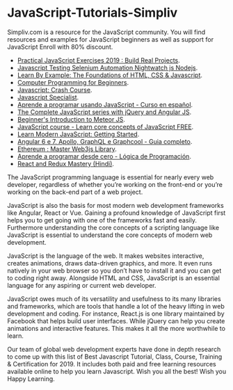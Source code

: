 # JavaScript-Tutorials-Simpliv

Simpliv.com is a resource for the JavaScript community. You will find resources and examples for JavaScript beginners as well as support for JavaScript Enroll with 80% discount.


- [Practical JavaScript Exercises 2019 : Build Real Projects](https://www.simpliv.com/javascript/practical-javascript-exercises-2019-build-real-projects).
- [Javascript Testing Selenium Automation Nightwatch js Nodejs](https://www.simpliv.com/javascript/javascript-testing-selenium-automation-nightwatch-js-nodejs).
- [Learn By Example: The Foundations of HTML, CSS & Javascript](https://www.simpliv.com/javascript/learn-by-example-the-foundations-of-html-css-javascript).
- [Computer Programming for Beginners](https://www.simpliv.com/javascript/computer-programming-for-beginners).
- [Javascript: Crash Course](https://www.simpliv.com/javascript/javascript-crash-course).
- [Javascript Specialist](https://www.simpliv.com/javascript/javascript-specialist).
- [Aprende a programar usando JavaScript - Curso en español](https://www.simpliv.com/javascript/aprende-a-programar-usando-javascript-curso-en-espanol).
- [The Complete JavaScript series with jQuery and Angular JS](https://www.simpliv.com/javascript/the-complete-javascript-series-with-jquery-and-angular-js).
- [Beginner's Introduction to Meteor JS](https://www.simpliv.com/javascript/beginners-introduction-to-meteor-js).
- [JavaScript course - Learn core concepts of JavaScript FREE](https://www.simpliv.com/javascript/javascript-course-learn-core-concepts-of-javascript).
- [Learn Modern JavaScript: Getting Started](https://www.simpliv.com/javascript/learn-modern-javascript-getting-started).
- [Angular 6 e 7, Apollo, GraphQL e Graphcool - Guia completo](https://www.simpliv.com/javascript/angular-6-e-7-apollo-graphql-e-graphcool-guia-completo).
- [Ethereum : Master Web3js Library](https://www.simpliv.com/javascript/ethereum-master-web3js-library).
- [Aprende a programar desde cero - Lógica de Programación](https://www.simpliv.com/javascript/aprende-a-programar-desde-cero-logica-de-programacion).
- [React and Redux Mastery (Hindi)](https://www.simpliv.com/javascript/react-and-redux-mastery-hindi).


The JavaScript programming language is essential for nearly every web developer, regardless of whether you’re working on the front-end or you’re working on the back-end part of a web project.

JavaScript is also the basis for most modern web development frameworks like Angular, React or Vue. Gaining a profound knowledge of JavaScript first helps you to get going with one of the frameworks fast and easily. Furthermore understanding the core concepts of a scripting language like JavaScript is essential to understand the core concepts of modern web development.

JavaScript is the language of the web. It makes websites interactive, creates animations, draws data-driven graphics, and more. It even runs natively in your web browser so you don’t have to install it and you can get to coding right away. Alongside HTML and CSS, JavaScript is an essential language for any aspiring or current web developer.

JavaScript owes much of its versatility and usefulness to its many libraries and frameworks, which are tools that handle a lot of the heavy lifting in web development and coding. For instance, React.js is one library maintained by Facebook that helps build user interfaces. While jQuery can help you create animations and interactive features. This makes it all the more worthwhile to learn.

Our team of global web development experts have done in depth research to come up with this list of Best Javascript Tutorial, Class, Course, Training & Certification for 2019. It includes both paid and free learning resources available online to help you learn Javascript. Wish you all the best! Wish you Happy Learning.

